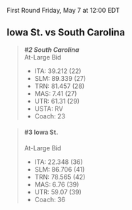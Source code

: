 First Round
Friday, May 7 at 12:00 EDT
## Iowa St. vs South Carolina

> ***#2 South Carolina***  
> At-Large Bid  
> - ITA: 39.212 (22)  
> - SLM: 89.339 (27)  
> - TRN: 81.457 (28)  
> - MAS: 7.41 (27)  
> - UTR: 61.31 (29)  
> - USTA: RV  
> - Coach: 23  

> #### #3 Iowa St.  
> At-Large Bid  
> - ITA: 22.348 (36)  
> - SLM: 86.706 (41)  
> - TRN: 78.565 (42)  
> - MAS: 6.76 (39)  
> - UTR: 59.07 (39)  
> - Coach: 36  
